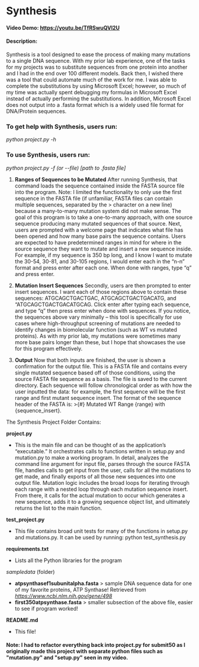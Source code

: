 # Synthesis
#### Video Demo: https://youtu.be/TfRSwuQVl2U
#### Description:
Synthesis is a tool designed to ease the process of making many mutations to a single DNA sequence. With my prior lab experience, one of the tasks for my projects was to substitute sequences from one protein into another and I had in the end over 100 different models. Back then, I wished there was a tool that could automate much of the work for me. I was able to complete the substitutions by using Microsoft Excel; however, so much of my time was actually spent debugging my formulas in Microsoft Excel instead of actually performing the substitutions. In addition, Microsoft Excel does not output into a .fasta format which is a widely used file format for DNA/Protein sequences.

### To get help with Synthesis, users run:
_python project.py -h_

### To use Synthesis, users run:
_python project.py -f (or --file) [path to .fasta file]_

1. **Ranges of Sequences to be Mutated**
After running Synthesis, that command loads the sequence contained inside the FASTA source file into the program. Note: I limited the functionality to only use the first sequence in the FASTA file (if unfamiliar, FASTA files can contain multiple sequences, separated by the > character on a new line) because a many-to-many mutation system did not make sense. The goal of this program is to take a one-to-many approach, with one source sequence producing many mutated sequences of that source. Next, users are prompted with a welcome page that indicates what file has been opened and how many base pairs the sequence contains. Users are expected to have predetermined ranges in mind for where in the source sequence they want to mutate and insert a new sequence inside. For example, if my sequence is 350 bp long, and I know I want to mutate the 30-54, 30-81, and 30-105 regions, I would enter each in the “n-n” format and press enter after each one. When done with ranges, type “q” and press enter.

2. **Mutation Insert Sequences**
Secondly, users are then prompted to enter insert sequences. I want each of those regions above to contain these sequences: ATGCAGCTGACTGAC, ATGCAGCTGACTGACATG, and “ATGCAGCTGACTGACATGCAG. Click enter after typing each sequence, and type “q” then press enter when done with sequences. If you notice, the sequences above vary minimally – this tool is specifically for use cases where high-throughput screening of mutations are needed to identify changes in biomolecular function (such as WT vs mutated proteins). As with my prior lab, my mutations were sometimes many more base pairs longer than these, but I hope that showcases the use for this program effectively.

3. **Output**
Now that both inputs are finished, the user is shown a confirmation for the output file. This is a FASTA file and contains every single mutated sequence based off of those conditions, using the source FASTA file sequence as a basis. The file is saved to the current directory. Each sequence will follow chronological order as with how the user inputted the data: for example, the first sequence will be the first range and first mutant sequence insert. The format of the sequence header of the FASTA is: >{#} Mutated WT Range {range} with {sequence_insert}.

The Synthesis Project Folder Contains:

**project.py**
-	This is the main file and can be thought of as the application’s “executable.” It orchestrates calls to functions written in setup.py and mutation.py to make a working program. In detail, analyzes the command line argument for input file, parses through the source FASTA file, handles calls to get input from the user, calls for all the mutations to get made, and finally exports of all those new sequences into one output file. Mutation logic includes the broad loops for iterating through each range with a nested loop through each mutation sequence insert. From there, it calls for the actual mutation to occur which generates a new sequence, adds it to a growing sequence object list, and ultimately returns the list to the main function.

**test_project.py**
-	This file contains broad unit tests for many of the functions in setup.py and mutations.py. It can be used by running: python test_synthesis.py

**requirements.txt**
-	Lists all the Python libraries for the program

_sampledata_ (folder)
-	**atpsynthasef1subunitalpha.fasta** > sample DNA sequence data for one of my favorite proteins, ATP Synthase! Retrieved from _https://www.ncbi.nlm.nih.gov/gene/498_
-	**first350atpsynthase.fasta** > smaller subsection of the above file, easier to see if program worked!

**README.md**
-	This file!

#### Note: I had to refactor everything back into project.py for submit50 as I originally made this project with separate python files such as "mutation.py" and "setup.py" seen in my video.
